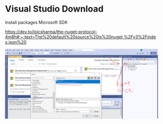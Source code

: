 # Visual Studio Download

Install packages Microsoft SDK

https://dev.to/loicsharma/the-nuget-protocol-4m8h#:~:text=The%20default%20source%20is%20nuget,%2Fv3%2Findex.json%20


![](2021-09-27-11-02-11.png)

